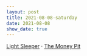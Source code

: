 ```yaml
---
layout: post
title: 2021-08-08-saturday
date: 2021-08-08
show_date: true
---
```

[Light Sleeper](https://letterboxd.com/javier/film/light-sleeper/)  · [The Money Pit](https://letterboxd.com/javier/film/the-money-pit/)